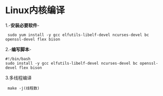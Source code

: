# Linux内核编译
1.-**安装必要软件**-

     sudo yum install -y gcc elfutils-libelf-devel ncurses-devel bc openssl-devel flex bison
2.-**编写脚本**-
```shell
#!/bin/bash
sudo install -y gcc elfutils-libelf-devel ncurses-devel bc openssl-devel flex bison
```
3.多线程编译
     
     make -j(线程数)